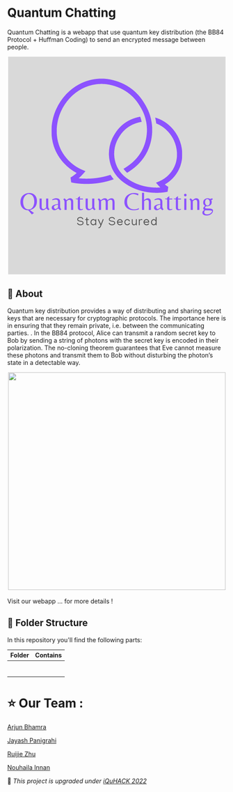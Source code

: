 # Quantum Chatting
Quantum Chatting is a webapp that use quantum key distribution (the BB84 Protocol + Huffman Coding) to send an encrypted message between people.
<p align="center">
  <img width="500" height="500" src="https://github.com/Innanov/2022_qutech_challenge/blob/main/Quantum%20Chatting/Quantum%20Chatting.png?raw=true">
</p>

## :pushpin: About
Quantum key distribution provides a way of distributing and sharing secret keys that are necessary for cryptographic protocols. The importance here is in ensuring that they remain private, i.e. between the communicating parties. . 
In the BB84 protocol, Alice can transmit a random secret key to Bob by sending a string of photons with the secret key is encoded in their polarization. The no-cloning theorem guarantees that Eve cannot measure these photons and transmit them to Bob without disturbing the photon’s state in a detectable way. 

<p align="center">
  <img width="500" height="500" src="https://user-images.githubusercontent.com/64653897/151697661-49b42d9e-5c85-41d6-8f16-57e19c6daf48.png">
</p>

Visit our webapp ... for more details !


## :pushpin: Folder Structure
In this repository you'll find the following parts: 

| Folder        | Contains      | 
| ------------- |-------------|
|        |  |
|      |      |
|  |        |
|   |       |
|   |        |
|  |       |
|  |        |



# :star: Our Team :  


<a href="https://github.com/">Arjun Bhamra</a>

<a href="https://github.com/">Jayash Panigrahi</a>

<a href="https://github.com/">Ruijie Zhu</a>

<a href="https://github.com/Innanov">Nouhaila Innan</a>



 

:pushpin: _This project is upgraded under <a href="https://www.iquise.mit.edu/iQuHACK/2022-01-28">iQuHACK 2022</a>_ 
